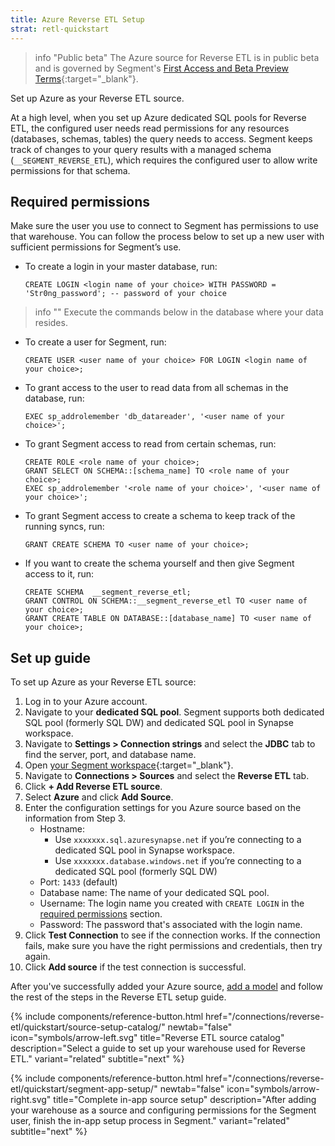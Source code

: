 ```yaml
---
title: Azure Reverse ETL Setup
strat: retl-quickstart
---
```


> info "Public beta"
> The Azure source for Reverse ETL is in public beta and is governed by Segment's [First Access and Beta Preview Terms](https://www.twilio.com/en-us/legal/tos){:target="_blank"}. 

Set up Azure as your Reverse ETL source.

At a high level, when you set up Azure dedicated SQL pools for Reverse ETL, the configured user needs read permissions for any resources (databases, schemas, tables) the query needs to access. Segment keeps track of changes to your query results with a managed schema (`__SEGMENT_REVERSE_ETL`), which requires the configured user to allow write permissions for that schema.

## Required permissions
Make sure the user you use to connect to Segment has permissions to use that warehouse. You can follow the process below to set up a new user with sufficient permissions for Segment’s use.

* To create a login in your master database, run:
    
    ```
    CREATE LOGIN <login name of your choice> WITH PASSWORD = 'Str0ng_password'; -- password of your choice
    ```
 
> info ""
> Execute the commands below in the database where your data resides. 

* To create a user for Segment, run: 

    ```
    CREATE USER <user name of your choice> FOR LOGIN <login name of your choice>;
    ```

* To grant access to the user to read data from all schemas in the database, run: 

    ```
    EXEC sp_addrolemember 'db_datareader', '<user name of your choice>';
    ```

* To grant Segment access to read from certain schemas, run: 

    ```
    CREATE ROLE <role name of your choice>;
    GRANT SELECT ON SCHEMA::[schema_name] TO <role name of your choice>;
    EXEC sp_addrolemember '<role name of your choice>', '<user name of your choice>';
    ```

* To grant Segment access to create a schema to keep track of the running syncs, run:

    ```
    GRANT CREATE SCHEMA TO <user name of your choice>;
    ```

* If you want to create the schema yourself and then give Segment access to it, run:

    ```
    CREATE SCHEMA  __segment_reverse_etl;
    GRANT CONTROL ON SCHEMA::__segment_reverse_etl TO <user name of your choice>;
    GRANT CREATE TABLE ON DATABASE::[database_name] TO <user name of your choice>;
    ```

## Set up guide
To set up Azure as your Reverse ETL source:
1. Log in to your Azure account.
2. Navigate to your **dedicated SQL pool**. Segment supports both dedicated SQL pool (formerly SQL DW) and dedicated SQL pool in Synapse workspace. 
3. Navigate to **Settings > Connection strings** and select the **JDBC** tab to find the server, port, and database name. 
4. Open [your Segment workspace](https://app.segment.com/workspaces){:target="_blank"}. 
5. Navigate to **Connections > Sources** and select the **Reverse ETL** tab. 
6. Click **+ Add Reverse ETL source**. 
7. Select **Azure** and click **Add Source**. 
8. Enter the configuration settings for you Azure source based on the information from Step 3. 
    * Hostname: 
        * Use `xxxxxxx.sql.azuresynapse.net` if you’re connecting to a dedicated SQL pool in Synapse workspace. 
        * Use `xxxxxxx.database.windows.net` if you’re connecting to a dedicated SQL pool (formerly SQL DW)
    * Port: `1433` (default)
    * Database name: The name of your dedicated SQL pool.
    * Username: The login name you created with `CREATE LOGIN` in the [required permissions](#required-permissions) section. 
    * Password: The password that's associated with the login name.
9. Click **Test Connection** to see if the connection works. If the connection fails, make sure you have the right permissions and credentials, then try again.
10. Click **Add source** if the test connection is successful. 

After you've successfully added your Azure source, [add a model](/docs/connections/reverse-etl/#step-2-add-a-model) and follow the rest of the steps in the Reverse ETL setup guide. 

<div class="double">
  {% include components/reference-button.html href="/connections/reverse-etl/quickstart/source-setup-catalog/" newtab="false" icon="symbols/arrow-left.svg" title="Reverse ETL source catalog" description="Select a guide to set up your warehouse used for Reverse ETL." variant="related" subtitle="next" %}

  {% include components/reference-button.html href="/connections/reverse-etl/quickstart/segment-app-setup/" newtab="false" icon="symbols/arrow-right.svg" title="Complete in-app source setup" description="After adding your warehouse as a source and configuring permissions for the Segment user, finish the in-app setup process in Segment." variant="related" subtitle="next" %}
</div>
